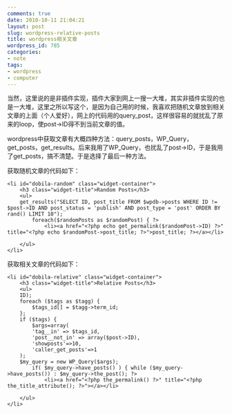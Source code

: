 ```yaml
---
comments: true
date: 2010-10-11 21:04:21
layout: post
slug: wordpress-relative-posts
title: wordpress相关文章
wordpress_id: 785
categories:
- note
tags:
- wordpress
- computer
---
```


当然，这里说的是非插件实现，插件大家到网上一搜一大堆，其实非插件实现的也是一大堆，这里之所以写这个，是因为自己用的时候，我喜欢把随机文章放到相关文章的上面（个人爱好），网上的代码用的query_post，这样很容易的就扰乱了原来的loop，使post->ID得不到当前文章的值。

wordpress中获取文章有大概四种方法：query_posts，WP_Query，get_posts，get_results。后来我用了WP_Query，也扰乱了post->ID，于是我用了get_posts，搞不清楚。于是选择了最后一种方法。



获取随机文章的代码如下：

    
    
    <li id="dobila-random" class="widget-container">
        <h3 class="widget-title">Random Posts</h3>
        <ul>
        get_results("SELECT ID, post_title FROM $wpdb->posts WHERE ID != $post->ID AND post_status = 'publish' AND post_type = 'post' ORDER BY rand() LIMIT 10");
            foreach($randomPosts as $randomPost) { ?>
                <li><a href="<?php echo get_permalink($randomPost->ID) ?>" title="<?php echo $randomPost->post_title; ?>">post_title; ?></a></li>
            
        </ul>
    </li>
    



获取相关文章的代码如下：

    
    
    <li id="dobila-relative" class="widget-container">
        <h3 class="widget-title">Relative Posts</h3>
        <ul>
        ID);
        foreach ($tags as $tagg) {
            $tags_id[] = $tagg->term_id;
        };
        if ($tags) {
            $args=array(
            'tag__in' => $tags_id,
            'post__not_in' => array($post->ID),
            'showposts'=>10,
            'caller_get_posts'=>1
        );
        $my_query = new WP_Query($args);
            if( $my_query->have_posts() ) { while ($my_query->have_posts()) : $my_query->the_post(); ?>
                <li><a href="<?php the_permalink() ?>" title="<?php the_title_attribute(); ?>"></a></li>
            
        </ul>
    </li>
    




